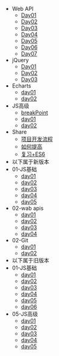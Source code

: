 - Web API
  - [Day01](./webApi/day01/01-webApi.md)
  - [Day02](./webApi/day02/02-webAPI.md)
  - [Day03](./webApi/day03/03-webApi.md)
  - [Day04](./webApi/day04/04-webApi.md)
  - [Day05](./webApi/day05/05-webApi.md)
  - [Day06](./webApi/day06/06-webApi.md)
  - [Day07](./webApi/day07/07-webApi.md)
- jQuery
  - [Day01](./jquery/day01/01-jquery.md)
  - [Day02](./jquery/day02/02-jquery.md)
  - [Day03](./jquery/day03/03-jquery.md)
- Echarts
  - [day01](./echarts/day01/01-echarts.md)
  - [day02](./echarts/day02/02-echarts.md)
- JS高级
  - [breakPoint](./jsAdvance/breakpoint/断点.md)
  - [day01](./jsAdvance/jsTwo/day01.md)
  - [day02](./jsAdvance/jsTwo/day02.md)
- Share
  - [项目开发流程](./share/项目开发流程.md)
  - [如何提高](./share/怎么提高.md)
  - [复习+ES6](./share/前置知识点.md)
- 以下属于新版本
- 01-JS基础
  - [day01](./new/js/01-js/1/README.md)
  - [day02](./new/js/01-js/2/js基础02.md)
  - [day03](./new/js/01-js/3/README.md)
  - [day04](./new/js/01-js/4/README.md)
  - [day05](./new/js/01-js/5/README.md)
- 02-wab apis
  - [day01](./new/js/02-wabapis/1/README.md)
  - [day02](./new/js/02-wabapis/2/README.md)
  - [day03](./new/js/02-wabapis/3/README.md)
  - [day04](./new/js/02-wabapis/4/README.md)
- 02-Git
  - [day01](./new/node/git/day01/git-Day01.md)
  - [day02](./new/node/git/day02/git-Day02.md)
- 以下属于旧版本
- 01-JS基础
  - [day01](./used/js/01-js/1/JavaScript基础第01天笔记.md)
  - [day02](./used/js/01-js/2/JavaScript基础第02天笔记.md)
  - [day03](./used/js/01-js/3/JavaScript基础第03天笔记.md)
  - [day04](./used/js/01-js/4/JavaScript基础第04天笔记.md)
  - [day05](./used/js/01-js/5/JavaScript基础第05天笔记(1).md)
  - [day06](./used/js/01-js/6/JavaScript基础第06天笔记.md)
- 05-JS高级
  - [day01](./used/js/05-js/1/JavaScript高级第01天笔记.md)
  - [day02](./used/js/05-js/2/JavaScript高级第02天笔记.md)
  - [day03](./used/js/05-js/3/JavaScript高级第03天笔记.md)
  - [day04](./used/js/05-js/4/JavaScript高级第04天笔记.md)
  - [day05](./used/js/05-js/5/es6-ES6概念&新增语法&内置对象拓展.md)
